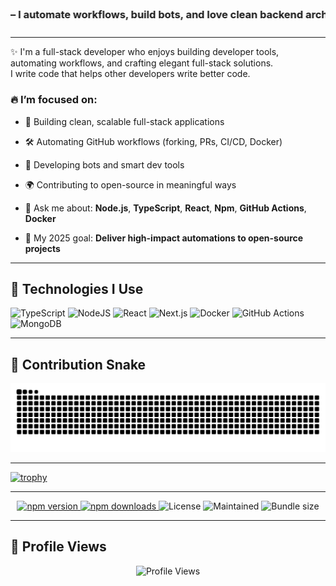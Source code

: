 <!-- Heading -->
<h3 align="center">
  <marquee behavior="alternate" scrollamount="6">
    👨‍💻 I'm <strong>Kagan</strong> — I automate workflows, build bots, and love clean backend architecture ⚡
  </marquee>
</h3>


---

✨ I'm a full-stack developer who enjoys building developer tools, automating workflows, and crafting elegant full-stack solutions.  
I write code that helps other developers write better code.

### 🔥 I’m focused on:
- 🚀 Building clean, scalable full-stack applications  
- 🛠️ Automating GitHub workflows (forking, PRs, CI/CD, Docker)  
- 🤖 Developing bots and smart dev tools  
- 🌍 Contributing to open-source in meaningful ways

- 💬 Ask me about: **Node.js**, **TypeScript**, **React**, **Npm**, **GitHub Actions**, **Docker**  
- 🎯 My 2025 goal: **Deliver high-impact automations to open-source projects**

---

## 🚀 Technologies I Use

![TypeScript](https://img.shields.io/badge/-TypeScript-007ACC?style=for-the-badge&logo=typescript)
![NodeJS](https://img.shields.io/badge/-NodeJS-339933?style=for-the-badge&logo=nodedotjs)
![React](https://img.shields.io/badge/-React-61DAFB?style=for-the-badge&logo=react)
![Next.js](https://img.shields.io/badge/-Next.js-000000?style=for-the-badge&logo=nextdotjs)
![Docker](https://img.shields.io/badge/-Docker-2496ED?style=for-the-badge&logo=docker)
![GitHub Actions](https://img.shields.io/badge/-GitHub%20Actions-2088FF?style=for-the-badge&logo=githubactions)
![MongoDB](https://img.shields.io/badge/-MongoDB-47A248?style=for-the-badge&logo=mongodb)

---

## 🐍 Contribution Snake

<div align="center">
  <picture>
    <source media="(prefers-color-scheme: dark)" srcset="https://raw.githubusercontent.com/kgnio/kgnio/output/github-contribution-grid-snake-dark.svg" />
    <img alt="snake animation" src="https://raw.githubusercontent.com/kgnio/kgnio/output/github-contribution-grid-snake.svg" />
  </picture>
</div>

---

[![trophy](https://github-profile-trophy.vercel.app/?username=kgnio&theme=dracula&margin-w=10&no-frame=true&no-bg=true)](https://github.com/ryo-ma/github-profile-trophy)

---

<p align="center">
  <a href="https://www.npmjs.com/package/sprinklepack">
    <img src="https://img.shields.io/npm/v/sprinklepack" alt="npm version" />
  </a>
  <a href="https://www.npmjs.com/package/sprinklepack">
    <img src="https://img.shields.io/npm/dw/sprinklepack" alt="npm downloads" />
  </a>
  <img src="https://img.shields.io/npm/l/sprinklepack" alt="License" />
  <img src="https://img.shields.io/badge/maintained-yes-brightgreen.svg" alt="Maintained" />
  <img src="https://img.shields.io/bundlephobia/minzip/sprinklepack" alt="Bundle size" />
</p>

---

## 👀 Profile Views

<p align="center">
  <img src="https://komarev.com/ghpvc/?username=kgnio&label=Profile%20views&color=2ecc71&style=flat" alt="Profile Views" />
</p>
